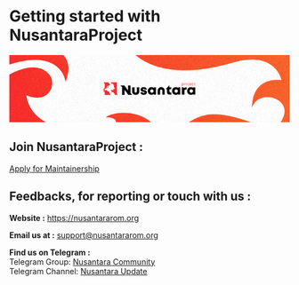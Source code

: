 
# Getting started with NusantaraProject

![NusantaraProject](https://github.com/NusantaraProject-ROM/Nusantara/blob/master/goodies/banner.png?raw=true)

## Join NusantaraProject :
[Apply for Maintainership](https://docs.google.com/forms/d/e/1FAIpQLSdy9LzwU-awSQF3wh7fkCM6JE6JrLKR6QM31JzbrB36UZg7xQ/viewform)

## Feedbacks, for reporting or touch with us :

**Website :** https://nusantararom.org

**Email us at :** support@nusantararom.org

**Find us on Telegram :**\
Telegram Group: [Nusantara Community](https://t.me/NusantaraCommunity)\
Telegram Channel: [Nusantara Update](https://t.me/NusantaraUpdates)
